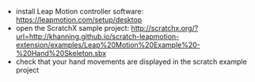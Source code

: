 - install Leap Motion controller software: https://leapmotion.com/setup/desktop
- open the ScratchX sample project: http://scratchx.org/?url=http://khanning.github.io/scratch-leapmotion-extension/examples/Leap%20Motion%20Example%20-%20Hand%20Skeleton.sbx
- check that your hand movements are displayed in the scratch example project
